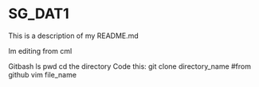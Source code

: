 # SG_DAT1


This is a description of my README.md

Im editing from cml

Gitbash
ls
pwd
cd the directory
Code this: git clone directory_name #from github
vim file_name

